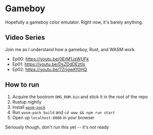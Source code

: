 # Gameboy

Hopefully a gameboy color emulator. Right now, it's barely anything.

## Video Series

Join me as I understand how a gameboy, Rust, and WASM work. 

* Ep00: https://youtu.be/0ErM1JsWUFk
* Ep01: https://youtu.be/DsZDdDEztIs
* Ep02: https://youtu.be/7ZrjgwKf0HQ

## How to run

1. Acquire the bootrom `DMG_ROM.bin` and stick it in the root of the repo
2. Rustup nightly
3. Install [`wasm-pack`](https://rustwasm.github.io/wasm-pack/)
4. Run `wasm-pack build` and `cd www && npm run start`
5. Open up `localhost:8080` in your browser

Seriously though, don't run this yet -- it's not ready

